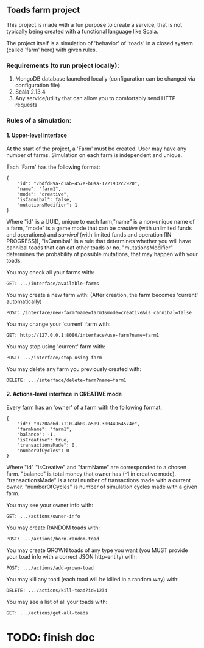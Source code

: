## Toads farm project

This project is made with a fun purpose to create a service, that is not 
typically being created with a functional language like Scala.

The project itself is a simulation of 'behavior' of 'toads' in a closed system (called 'farm' here) with given rules.


### Requirements (to run project locally): 

1. MongoDB database launched locally (configuration can be changed via configuration file)
2. Scala 2.13.4
3. Any service/utility that can allow you to comfortably send HTTP requests

### Rules of a simulation:

#### 1. Upper-level interface

At the start of the project, a 'Farm' must be created. User may have any number of farms.
Simulation on each farm is independent and unique.

Each 'Farm' has the following format:

	{
		"id": "7bdfd89a-d1ab-457e-b0aa-1221932c7920",
		"name": "farm1",
		"mode": "creative",
		"isCannibal": false,
		"mutationsModifier": 1
	}

Where "id" is a UUID, unique to each farm,"name" is a non-unique name of a farm,
"mode" is a game mode that can be *creative* (with unlimited funds and operations)
and *survival* (with limited funds and operation [IN PROGRESS]), "isCannibal" is a rule that determines
whether you will have cannibal toads that can eat other toads or no. 
"mutationsModifier" determines the probability of possible mutations, that may happen with your toads.

You may check all your farms with:

    GET: .../interface/available-farms

You may create a new farm with: (After creation, the farm becomes 'current' automatically)

    POST: /interface/new-farm?name=farm1&mode=creative&is_cannibal=false

You may change your 'current' farm with:

    GET: http://127.0.0.1:8080/interface/use-farm?name=farm1

You may stop using 'current' farm with:

    POST: .../interface/stop-using-farm

You may delete any farm you previously created with:

    DELETE: .../interface/delete-farm?name=farm1

#### 2. Actions-level interface in CREATIVE mode

Every farm has an 'owner' of a farm  with the following format:

    {
	    "id": "0720ad6d-7110-4b09-a509-30044964574e",
	    "farmName": "farm1",
	    "balance": -1,
	    "isCreative": true,
	    "transactionsMade": 0,
	    "numberOfCycles": 0
    }

Where "id" "isCreative" and "farmName" are corresponded to a chosen farm. 
"balance" is total money that owner has (-1 in creative mode).
"transactionsMade" is a total number of transactions made with a current owner.
"numberOfCycles" is number of simulation cycles made with a given farm.

You may see your owner info with:

    GET: .../actions/owner-info

You may create RANDOM toads with:

    POST: .../actions/born-random-toad

You may create GROWN toads of any type you want (you MUST provide your toad info with a correct JSON http-entity) with:
    
    POST: .../actions/add-grown-toad

You may kill any toad (each toad will be killed in a random way) with:

    DELETE: .../actions/kill-toad?id=1234

You may see a list of all your toads with:

    GET: .../actions/get-all-toads


# TODO: finish doc
